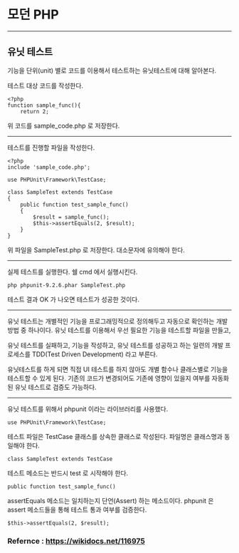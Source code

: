 # 모던 PHP

---

## 유닛 테스트


기능을 단위(unit) 별로 코드를 이용해서 테스트하는 유닛테스트에 대해 알아본다.

테스트 대상 코드를 작성한다.

```
<?php
function sample_func(){
    return 2;
```

위 코드를 sample_code.php 로 저장한다.

---

테스트를 진행할 파일을 작성한다.

```
<?php
include 'sample_code.php';

use PHPUnit\Framework\TestCase;

class SampleTest extends TestCase
{
    public function test_sample_func()
    {
        $result = sample_func();
        $this->assertEquals(2, $result);
    }
}
```

위 파일을 SampleTest.php 로 저장한다. 대소문자에 유의해야 한다.

---

실제 테스트를 실행한다. 쉘 cmd 에서 실행시킨다.

```
php phpunit-9.2.6.phar SampleTest.php
```

테스트 결과 OK 가 나오면 테스트가 성공한 것이다.

---

유닛 테스트는 개별적인 기능을 프로그래밍적으로 정의해두고 자동으로 확인하는 개발 방법 중 하나이다. 유닛 테스트를 이용해서 우선 필요한 기능을 테스트할 파일을 만들고, 

유닛 테스트를 실패하고, 기능을 작성하고, 유닛 테스트를 성공하고 하는 일련의 개발 프로세스를 TDD(Test Driven Development) 라고 부른다.

유닛테스트를 하게 되면 직접 UI 테스트를 하지 않아도 개별 함수나 클래스별로 기능을 테스트할 수 있게 된다. 기존의 코드가 변경되어도 기존에 영향이 있을지 여부를 자동화된 유닛 테스트로 검증도 가능하다.

---

유닛 테스트를 위해서 phpunit 이라는 라이브러리를 사용했다.

```
use PHPUnit\Framework\TestCase;
```

테스트 파일은 TestCase 클래스를 상속한 클래스로 작성된다. 파일명은 클래스명과 동일해야 한다.

```
class SampleTest extends TestCase
```

테스트 메소드는 반드시 test 로 시작해야 한다.

```
public function test_sample_func()
```

assertEquals 메소드는 일치하는지 단언(Assert) 하는 메소드이다. phpunit 은 assert 메소드들을 통해 테스트 통과 여부를 검증한다.

```
$this->assertEquals(2, $result);
```


### Refernce : https://wikidocs.net/116975